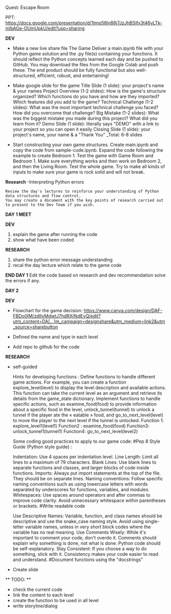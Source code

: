 Quest: Escape Room

PPT: https://docs.google.com/presentation/d/1tmp58ln88j7JzJhBSifx3t46yLTk-mlbAGe-OUmUpkU/edit?usp=sharing


**DEV**

- Make a new live share file
    The Game
    Deliver a main.ipynb file with your Python game solution and the .py file(s) containing your functions. It should reflect the Python concepts learned each day and be pushed to GitHub. You may download the files from the Google Colab and push these. The end product
  should be fully functional but also well-structured, efficient, robust, and entertaining!

- Make google slide for the game
    Title Slide (1 slide): your project's name & your names
    Project Overview (1-2 slides):
    How is the game's structure organized?
    Which functions do you have and how are they imported?
    Which features did you add to the game?
    Technical Challenge (1-2 slides):
    What was the most important technical challenge you faced?
    How did you overcome that challenge?
    Big Mistake (1-2 slides):
    What was the biggest mistake you made during this project?
    What did you learn from it?
    Demo Slide (1 slide): literally says "DEMO" with a link to your project so you can open it easily
    Closing Slide (1 slide): your project's name, your name & a "Thank You"
    _Total: 6-8 slides


- Start constructing your own game structures.
    Create main.ipynb and copy the code from sample-code.ipynb. Expand the code following the example to create Bedroom 1.
    Test the game with Game Room and Bedroom 1. Make sure everything works and then work on Bedroom 2, and then the Living Room.
    Test the whole game. Try to make all kinds of inputs to make sure your game is rock solid and will not break.


**Research**
-Interpreting Python errors

    Review the day's lectures to reinforce your understanding of Python data structures and flow control.
    You may create a document with the key points of research carried out to present to the Dev Team if you wish.



**DAY 1 MEET**

**DEV**
1. explain the game after running the code
2. show what have been coded

**RESEARCH**
1. share the python error message understanding
2. recal the day lecture which relate to the game code

**END DAY 1**
Edit the code based on research and dev recommendation solve the errors if any.






**DAY 2**

**DEV**

- Flowchart for the game decision: https://www.canva.com/design/DAF-FBDo0lM/zdIIvMdwtJ7hdRXjfkdEyQ/edit?utm_content=DA[…]m_campaign=designshare&utm_medium=link2&utm_source=sharebutton
  
- Defined the name and type  in each level
  
- Add repo to github for the code
  
  
**RESEARCH**
- self-guided
  
    Hints for developing functions :
    Define functions to handle different game actions. For example, you can create a function explore_level(level) to display the level description and available actions. This function can take the current level as an argument and retrieve its details from the game_state dictionary.
    Implement functions to handle specific actions, such as examine_food(food) to provide information about a specific food in the level, unlock_tunnel(tunnel) to unlock a tunnel if the player ate the « eatable » food, and go_to_next_level(level) to move the player to the next level if the tunnel is unlocked.
    Function 1: explore_level1(level1)
    Function2 : examine_food(food)
    Function3: unlock_tunnel1(tunnel1)
    Function4: go_to_next_level(level2)
    
    Some coding good practices to apply to our game code:
    #Pep 8 Style Guide (Python style guide) :
    
    Indentation: Use 4 spaces per indentation level.
    Line Length: Limit all lines to a maximum of 79 characters.
    Blank Lines: Use blank lines to separate functions and classes, and larger blocks of code inside functions.
    Imports: Always put import statements at the top of the file. They should be on separate lines.
    Naming conventions: Follow specific naming conventions such as using lowercase letters with words separated by underscores for functions, variables, and modules.
    Whitespaces: Use spaces around operators and after commas to improve code clarity. Avoid unnecessary whitespace within parentheses or brackets.
    #Write readable code
    
    Use Descriptive Names: Variable, function, and class names should be descriptive and use the snake_case naming style. Avoid using single-letter variable names, unless in very short block codes where the variable has no real meaning.
    Use Comments Wisely: While it's important to comment your code, don't overdo it. Comments should explain why something is done, not what is done. Python code should be self-explanatory.
    Stay Consistent: If you choose a way to do something, stick with it. Consistency makes your code easier to read and understand.
    #Document functions using the "docstrings"

- Create slide 


**
TODO:
**
- check the current code
- link the content to each level
- create the function to be used in all level
- write storyline/dialog
